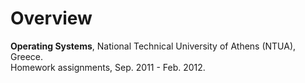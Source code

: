 # Overview

**Operating Systems**, National Technical University of Athens (NTUA), Greece.  
Homework assignments, Sep. 2011 - Feb. 2012.
